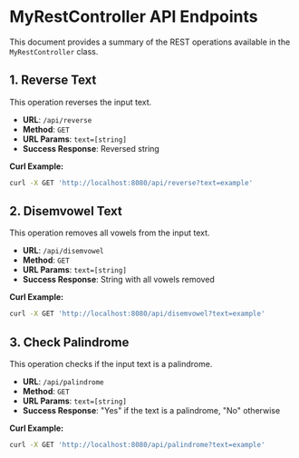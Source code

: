 # MyRestController API Endpoints

This document provides a summary of the REST operations available in the `MyRestController` class.

## 1. Reverse Text

This operation reverses the input text.

- **URL**: `/api/reverse`
- **Method**: `GET`
- **URL Params**: `text=[string]`
- **Success Response**: Reversed string

**Curl Example:**

```bash
curl -X GET 'http://localhost:8080/api/reverse?text=example'
```

## 2. Disemvowel Text

This operation removes all vowels from the input text.

- **URL**: `/api/disemvowel`
- **Method**: `GET`
- **URL Params**: `text=[string]`
- **Success Response**: String with all vowels removed

**Curl Example:**

```bash
curl -X GET 'http://localhost:8080/api/disemvowel?text=example'
```

## 3. Check Palindrome

This operation checks if the input text is a palindrome.

- **URL**: `/api/palindrome`
- **Method**: `GET`
- **URL Params**: `text=[string]`
- **Success Response**: "Yes" if the text is a palindrome, "No" otherwise

**Curl Example:**

```bash
curl -X GET 'http://localhost:8080/api/palindrome?text=example'
```
